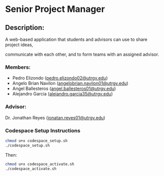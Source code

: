 # Senior Project Manager

## Description:
A web-based application that students and advisors can use to share project ideas,

communicate with each other, and to form teams with an assigned advisor.

### Members:
- Pedro Elizondo (pedro.elizondo02@utrgv.edu)
- Angelo Brian Navilon (angelobrian.navilon01@utrgv.edu)
- Angel Ballesteros (angel.ballesteros01@utrgv.edu)
- Alejandro Garcia (alejandro.garcia35@utrgv.edu)

### Advisor: 
Dr. Jonathan Reyes (jonatan.reyes01@utrgv.edu)

### Codespace Setup Instructions
```sh
chmod u+x codespace_setup.sh
./codespace_setup.sh
```
Then:
```sh
chmod u+x codespace_activate.sh
./codespace_activate.sh
```
